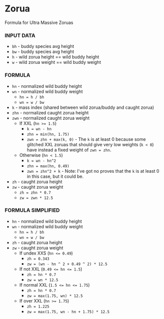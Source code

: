 # Zorua

Formula for Ultra Massive Zoruas

### INPUT DATA

- `bh` - buddy species avg height
- `bw` - buddy species avg height
- `h` - wild zorua height == wild buddy height
- `w` - wild zorua weight == wild buddy weight

### FORMULA

- `hn` - normalized wild buddy height
- `wn` - normalized wild buddy weight
  - `hn = h / bh`
  - `wn = w / bw`
- `k` - mass index (shared between wild zorua/buddy and caught zorua)
- `zhn` - normalized caught zorua height
- `zwn` - normalized caught zorua weight
  - If XXL (`hn >= 1.5`)
    - `k = wn - hn`
    - `zhn = min(hn, 1.75)`
    - `zwn = zhn + max(k, 0)` - The `k` is at least 0 because some glitched XXL zoruas that should give very low weights (`k < 0`) have instead a fixed weight of `zwn = zhn`.
  - Otherwise (`hn < 1.5`)
    - `k = wn - hn^2`
    - `zhn = max(hn, 0.49)`
    - `zwn = zhn^2 + k` - Note: I've got no proves that the `k` is at least 0 in this case, but it could be.
- `zh` - caught zorua height
- `zw` - caught zorua weight
  - `zh = zhn * 0.7`
  - `zw = zwn * 12.5`

### FORMULA SIMPLIFIED

- `hn` - normalized wild buddy height
- `wn` - normalized wild buddy weight
  - `hn = h / bh`
  - `wn = w / bw`
- `zh` - caught zorua height
- `zw` - caught zorua weight
  - If undex XXS (`hn <= 0.49`)
	- `zh = 0.343`
    - `zw = (wn - hn ^ 2 + 0.49 ^ 2) * 12.5`
  - If not XXL (`0.49 <= hn <= 1.5`)
	- `zh = hn * 0.7`
    - `zw = wn * 12.5`
  - If normal XXL (`1.5 <= hn <= 1.75`)
	- `zh = hn * 0.7`
    - `zw = max(1.75, wn) * 12.5`
  - If over XXL (`hn >= 1.75`)
	- `zh = 1.225`
    - `zw = max(1.75, wn - hn + 1.75) * 12.5`